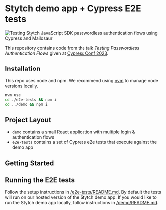 # Stytch demo app + Cypress E2E tests

![Testing Stytch JavaScript SDK passwordless authentication flows using Cypress and Mailosaur](https://github.com/stytchauth/cypress-2023/assets/89937743/eaccc294-505a-4915-8b1f-c4701077804d)

This repository contains code from the talk _Testing Passwordless Authentication Flows_ given at [Cypress Conf 2023](https://www.airmeet.com/e/0512bb50-2c7a-11ee-b441-055bfa7b9c0e).

## Installation

This repo uses node and npm. We recommend using [nvm](https://github.com/nvm-sh/nvm) to manage node versions locally.

```bash
nvm use
cd ./e2e-tests && npm i
cd ../demo && npm i
```

## Project Layout

- `demo` contains a small React application with multiple login & authentication flows
- `e2e-tests` contains a set of Cypress e2e tests that execute against the demo app

## Getting Started

## Running the E2E tests

Follow the setup instructions in [/e2e-tests/README.md](/e2e-tests/README.md). By default the tests will run on our hosted version of the Stytch demo app. If you would like to run the Stytch demo app locally, follow instructions in [/demo/README.md](/demo/README.md).
